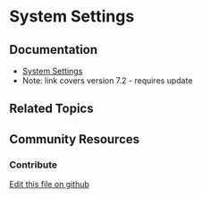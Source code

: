# System Settings

## Documentation

* [System Settings](https://learn.liferay.com/dxp/7.x/en/system-administration/system-settings/system-settings.html)
* Note: link covers version 7.2 - requires update

## Related Topics


## Community Resources



### Contribute

[Edit this file on github](https://github.com/olafk/controlpanel-documentation-docs/blob/master/md/73en/com_liferay_configuration_admin_web_portlet_SystemSettingsPortlet.md)